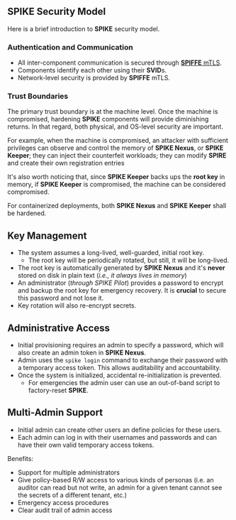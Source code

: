 ## SPIKE Security Model

Here is a brief introduction to **SPIKE** security model.

### Authentication and Communication

* All inter-component communication is secured through [**SPIFFE** mTLS][spiffe].
* Components identify each other using their **SVID**s.
* Network-level security is provided by **SPIFFE** mTLS.

[spiffe]: https://spiffe.io/

### Trust Boundaries

The primary trust boundary is at the machine level. Once the machine is 
compromised, hardening **SPIKE** components will provide diminishing returns.
In that regard, both physical, and OS-level security are important.

For example, when the machine is compromised, an attacker with sufficient 
privileges can observe and control the memory of **SPIKE Nexus**, or 
**SPIKE Keeper**; they can inject their counterfeit workloads; they can modify 
**SPIRE** and create their own registration entries

It's also worth noticing that, since **SPIKE Keeper** backs ups the **root key**
in memory, if **SPIKE Keeper** is compromised, the machine can be considered 
compromised.

For containerized deployments, both **SPIKE Nexus** and **SPIKE Keeper** 
shall be hardened.

## Key Management

* The system assumes a long-lived, well-guarded, initial root key.
  * The root key will be periodically rotated, but still, it will be long-lived.
* The root key is automatically generated by **SPIKE Nexus** and it's
  **never** stored on disk in plain text (*i.e., it always lives in memory*)
* An administrator (*through SPIKE Pilot*) provides a password to encrypt and
  backup the root key for emergency recovery. It is **crucial** to secure this
  password and not lose it.
* Key rotation will also re-encrypt secrets.

## Administrative Access

* Initial provisioning requires an admin to specify a password, which will also
  create an admin token in **SPIKE Nexus**.
* Admin uses the `spike login` command to exchange their password with a 
  temporary access token. This allows auditability and accountability.
* Once the system is initialized, accidental re-initialization is prevented.
  * For emergencies the admin user can use an out-of-band script to factory-reset
    **SPIKE**.

## Multi-Admin Support

* Initial admin can create other users an define policies for these users.
* Each admin can log in with their usernames and passwords and can have their 
  own valid temporary access tokens.

Benefits:
* Support for multiple administrators
* Give policy-based R/W access to various kinds of personas (i.e. an auditor
  can read but not write, an admin for a given tenant cannot see the secrets
  of a different tenant, etc.)
* Emergency access procedures
* Clear audit trail of admin access
